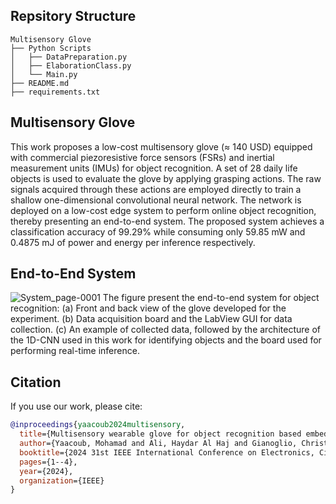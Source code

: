 ## Repsitory Structure
```
Multisensory Glove
├── Python Scripts
│   ├── DataPreparation.py
│   ├── ElaborationClass.py
│   └── Main.py
├── README.md
├── requirements.txt
```
 
## Multisensory Glove
This work proposes a low-cost multisensory glove
(≈ 140 USD) equipped with commercial piezoresistive force
sensors (FSRs) and inertial measurement units (IMUs) for object
recognition. A set of 28 daily life objects is used to evaluate the
glove by applying grasping actions. The raw signals acquired
through these actions are employed directly to train a shallow
one-dimensional convolutional neural network. The network is
deployed on a low-cost edge system to perform online object
recognition, thereby presenting an end-to-end system. The proposed system achieves a classification accuracy of 99.29% while
consuming only 59.85 mW and 0.4875 mJ of power and energy
per inference respectively.


## End-to-End System
![System_page-0001](https://github.com/user-attachments/assets/0df7af4f-dfc2-4542-af8f-8336d07f52db)
The figure present the end-to-end system for object recognition: (a) Front and back view of the glove developed for the experiment. (b) Data acquisition board and the
LabView GUI for data collection. (c) An example of collected data, followed by the architecture of the 1D-CNN used in this work for identifying objects and
the board used for performing real-time inference.


## Citation
If you use our work, please cite:

```bibtex
@inproceedings{yaacoub2024multisensory,
  title={Multisensory wearable glove for object recognition based embedded machine learning},
  author={Yaacoub, Mohamad and Ali, Haydar Al Haj and Gianoglio, Christian and Valle, Maurizio and Ibrahim, Ali},
  booktitle={2024 31st IEEE International Conference on Electronics, Circuits and Systems (ICECS)},
  pages={1--4},
  year={2024},
  organization={IEEE}
}
